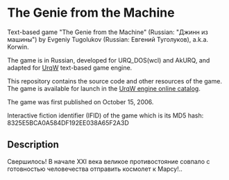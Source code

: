 # The Genie from the Machine

Text-based game "The Genie from the Machine" (Russian: "Джинн из машины") by Evgeniy Tugolukov (Russian: Евгений Туголуков), a.k.a. Korwin.

The game is in Russian, developed for URQ_DOS(wcl) and AkURQ, and adapted for [UrqW](https://github.com/urqw/UrqW) text-based game engine.

This repository contains the source code and other resources of the game. The game is available for launch in the [UrqW engine online catalog](https://urqw.github.io/UrqW/#genie_from_machine).

The game was first published on October 15, 2006.

Interactive fiction identifier (IFID) of the game which is its MD5 hash: 8325E5BCA0A584DF192EE038A65F2A3D

## Description

Свершилось! В начале XXI века великое противостояние совпало с готовностью человечества отправить космолет к Марсу!..
